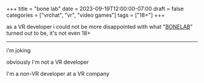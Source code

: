 +++
title = "bone lab"
date = 2023-09-19T12:00:00-07:00
draft = false
categories = ["vrchat", "vr", "video games"]
tags = ["18+"]
+++

as a VR developer i could not be more disappointed with what "[BONELAB](https://store.steampowered.com/app/1592190/BONELAB/)" turned out to be, it's not even 18+

----

i'm joking

obviously I'm not a VR developer

I'm a non-VR developer at a VR company